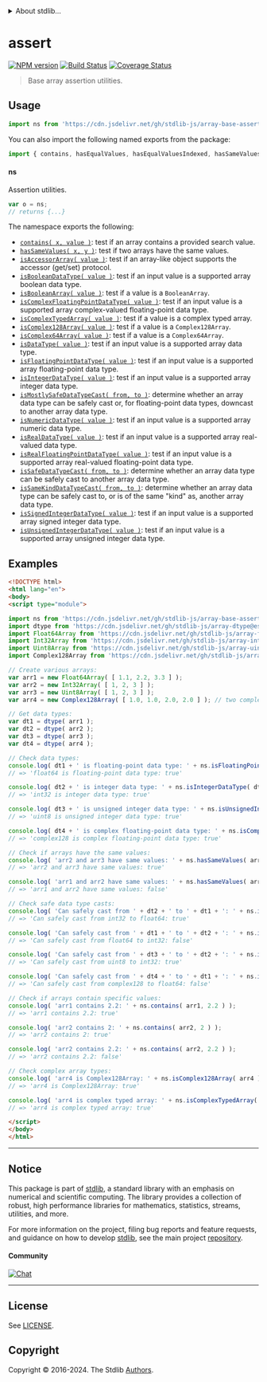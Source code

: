 <!--

@license Apache-2.0

Copyright (c) 2022 The Stdlib Authors.

Licensed under the Apache License, Version 2.0 (the "License");
you may not use this file except in compliance with the License.
You may obtain a copy of the License at

   http://www.apache.org/licenses/LICENSE-2.0

Unless required by applicable law or agreed to in writing, software
distributed under the License is distributed on an "AS IS" BASIS,
WITHOUT WARRANTIES OR CONDITIONS OF ANY KIND, either express or implied.
See the License for the specific language governing permissions and
limitations under the License.

-->


<details>
  <summary>
    About stdlib...
  </summary>
  <p>We believe in a future in which the web is a preferred environment for numerical computation. To help realize this future, we've built stdlib. stdlib is a standard library, with an emphasis on numerical and scientific computation, written in JavaScript (and C) for execution in browsers and in Node.js.</p>
  <p>The library is fully decomposable, being architected in such a way that you can swap out and mix and match APIs and functionality to cater to your exact preferences and use cases.</p>
  <p>When you use stdlib, you can be absolutely certain that you are using the most thorough, rigorous, well-written, studied, documented, tested, measured, and high-quality code out there.</p>
  <p>To join us in bringing numerical computing to the web, get started by checking us out on <a href="https://github.com/stdlib-js/stdlib">GitHub</a>, and please consider <a href="https://opencollective.com/stdlib">financially supporting stdlib</a>. We greatly appreciate your continued support!</p>
</details>

# assert

[![NPM version][npm-image]][npm-url] [![Build Status][test-image]][test-url] [![Coverage Status][coverage-image]][coverage-url] <!-- [![dependencies][dependencies-image]][dependencies-url] -->

> Base array assertion utilities.



<section class="usage">

## Usage

```javascript
import ns from 'https://cdn.jsdelivr.net/gh/stdlib-js/array-base-assert@esm/index.mjs';
```

You can also import the following named exports from the package:

```javascript
import { contains, hasEqualValues, hasEqualValuesIndexed, hasSameValues, isAccessorArray, isBooleanArray, isBooleanDataType, isByteOrder, isComplex128Array, isComplex64Array, isComplexFloatingPointDataType, isComplexTypedArray, isDataType, isFloatingPointDataType, isIntegerDataType, isMostlySafeDataTypeCast, isNumericDataType, isRealDataType, isRealFloatingPointDataType, isSafeDataTypeCast, isSameKindDataTypeCast, isSignedIntegerDataType, isUnsignedIntegerDataType } from 'https://cdn.jsdelivr.net/gh/stdlib-js/array-base-assert@esm/index.mjs';
```

#### ns

Assertion utilities.

```javascript
var o = ns;
// returns {...}
```

The namespace exports the following:

<!-- <toc pattern="*"> -->

<div class="namespace-toc">

-   <span class="signature">[`contains( x, value )`][@stdlib/array/base/assert/contains]</span><span class="delimiter">: </span><span class="description">test if an array contains a provided search value.</span>
-   <span class="signature">[`hasSameValues( x, y )`][@stdlib/array/base/assert/has-same-values]</span><span class="delimiter">: </span><span class="description">test if two arrays have the same values.</span>
-   <span class="signature">[`isAccessorArray( value )`][@stdlib/array/base/assert/is-accessor-array]</span><span class="delimiter">: </span><span class="description">test if an array-like object supports the accessor (get/set) protocol.</span>
-   <span class="signature">[`isBooleanDataType( value )`][@stdlib/array/base/assert/is-boolean-data-type]</span><span class="delimiter">: </span><span class="description">test if an input value is a supported array boolean data type.</span>
-   <span class="signature">[`isBooleanArray( value )`][@stdlib/array/base/assert/is-booleanarray]</span><span class="delimiter">: </span><span class="description">test if a value is a `BooleanArray`.</span>
-   <span class="signature">[`isComplexFloatingPointDataType( value )`][@stdlib/array/base/assert/is-complex-floating-point-data-type]</span><span class="delimiter">: </span><span class="description">test if an input value is a supported array complex-valued floating-point data type.</span>
-   <span class="signature">[`isComplexTypedArray( value )`][@stdlib/array/base/assert/is-complex-typed-array]</span><span class="delimiter">: </span><span class="description">test if a value is a complex typed array.</span>
-   <span class="signature">[`isComplex128Array( value )`][@stdlib/array/base/assert/is-complex128array]</span><span class="delimiter">: </span><span class="description">test if a value is a `Complex128Array`.</span>
-   <span class="signature">[`isComplex64Array( value )`][@stdlib/array/base/assert/is-complex64array]</span><span class="delimiter">: </span><span class="description">test if a value is a `Complex64Array`.</span>
-   <span class="signature">[`isDataType( value )`][@stdlib/array/base/assert/is-data-type]</span><span class="delimiter">: </span><span class="description">test if an input value is a supported array data type.</span>
-   <span class="signature">[`isFloatingPointDataType( value )`][@stdlib/array/base/assert/is-floating-point-data-type]</span><span class="delimiter">: </span><span class="description">test if an input value is a supported array floating-point data type.</span>
-   <span class="signature">[`isIntegerDataType( value )`][@stdlib/array/base/assert/is-integer-data-type]</span><span class="delimiter">: </span><span class="description">test if an input value is a supported array integer data type.</span>
-   <span class="signature">[`isMostlySafeDataTypeCast( from, to )`][@stdlib/array/base/assert/is-mostly-safe-data-type-cast]</span><span class="delimiter">: </span><span class="description">determine whether an array data type can be safely cast or, for floating-point data types, downcast to another array data type.</span>
-   <span class="signature">[`isNumericDataType( value )`][@stdlib/array/base/assert/is-numeric-data-type]</span><span class="delimiter">: </span><span class="description">test if an input value is a supported array numeric data type.</span>
-   <span class="signature">[`isRealDataType( value )`][@stdlib/array/base/assert/is-real-data-type]</span><span class="delimiter">: </span><span class="description">test if an input value is a supported array real-valued data type.</span>
-   <span class="signature">[`isRealFloatingPointDataType( value )`][@stdlib/array/base/assert/is-real-floating-point-data-type]</span><span class="delimiter">: </span><span class="description">test if an input value is a supported array real-valued floating-point data type.</span>
-   <span class="signature">[`isSafeDataTypeCast( from, to )`][@stdlib/array/base/assert/is-safe-data-type-cast]</span><span class="delimiter">: </span><span class="description">determine whether an array data type can be safely cast to another array data type.</span>
-   <span class="signature">[`isSameKindDataTypeCast( from, to )`][@stdlib/array/base/assert/is-same-kind-data-type-cast]</span><span class="delimiter">: </span><span class="description">determine whether an array data type can be safely cast to, or is of the same "kind" as, another array data type.</span>
-   <span class="signature">[`isSignedIntegerDataType( value )`][@stdlib/array/base/assert/is-signed-integer-data-type]</span><span class="delimiter">: </span><span class="description">test if an input value is a supported array signed integer data type.</span>
-   <span class="signature">[`isUnsignedIntegerDataType( value )`][@stdlib/array/base/assert/is-unsigned-integer-data-type]</span><span class="delimiter">: </span><span class="description">test if an input value is a supported array unsigned integer data type.</span>

</div>

<!-- </toc> -->

</section>

<!-- /.usage -->

<section class="examples">

## Examples

<!-- TODO: better examples -->

<!-- eslint no-undef: "error" -->

```html
<!DOCTYPE html>
<html lang="en">
<body>
<script type="module">

import ns from 'https://cdn.jsdelivr.net/gh/stdlib-js/array-base-assert@esm/index.mjs';
import dtype from 'https://cdn.jsdelivr.net/gh/stdlib-js/array-dtype@esm/index.mjs';
import Float64Array from 'https://cdn.jsdelivr.net/gh/stdlib-js/array-float64@esm/index.mjs';
import Int32Array from 'https://cdn.jsdelivr.net/gh/stdlib-js/array-int32@esm/index.mjs';
import Uint8Array from 'https://cdn.jsdelivr.net/gh/stdlib-js/array-uint8@esm/index.mjs';
import Complex128Array from 'https://cdn.jsdelivr.net/gh/stdlib-js/array-complex128@esm/index.mjs';

// Create various arrays:
var arr1 = new Float64Array( [ 1.1, 2.2, 3.3 ] );
var arr2 = new Int32Array( [ 1, 2, 3 ] );
var arr3 = new Uint8Array( [ 1, 2, 3 ] );
var arr4 = new Complex128Array( [ 1.0, 1.0, 2.0, 2.0 ] ); // two complex numbers: 1+1i, 2+2i

// Get data types:
var dt1 = dtype( arr1 );
var dt2 = dtype( arr2 );
var dt3 = dtype( arr3 );
var dt4 = dtype( arr4 );

// Check data types:
console.log( dt1 + ' is floating-point data type: ' + ns.isFloatingPointDataType( dt1 ) );
// => 'float64 is floating-point data type: true'

console.log( dt2 + ' is integer data type: ' + ns.isIntegerDataType( dt2 ) );
// => 'int32 is integer data type: true'

console.log( dt3 + ' is unsigned integer data type: ' + ns.isUnsignedIntegerDataType( dt3 ) );
// => 'uint8 is unsigned integer data type: true'

console.log( dt4 + ' is complex floating-point data type: ' + ns.isComplexFloatingPointDataType( dt4 ) );
// => 'complex128 is complex floating-point data type: true'

// Check if arrays have the same values:
console.log( 'arr2 and arr3 have same values: ' + ns.hasSameValues( arr2, arr3 ) );
// => 'arr2 and arr3 have same values: true'

console.log( 'arr1 and arr2 have same values: ' + ns.hasSameValues( arr1, arr2 ) );
// => 'arr1 and arr2 have same values: false'

// Check safe data type casts:
console.log( 'Can safely cast from ' + dt2 + ' to ' + dt1 + ': ' + ns.isSafeDataTypeCast( dt2, dt1 ) );
// => 'Can safely cast from int32 to float64: true'

console.log( 'Can safely cast from ' + dt1 + ' to ' + dt2 + ': ' + ns.isSafeDataTypeCast( dt1, dt2 ) );
// => 'Can safely cast from float64 to int32: false'

console.log( 'Can safely cast from ' + dt3 + ' to ' + dt2 + ': ' + ns.isSafeDataTypeCast( dt3, dt2 ) );
// => 'Can safely cast from uint8 to int32: true'

console.log( 'Can safely cast from ' + dt4 + ' to ' + dt1 + ': ' + ns.isSafeDataTypeCast( dt4, dt1 ) );
// => 'Can safely cast from complex128 to float64: false'

// Check if arrays contain specific values:
console.log( 'arr1 contains 2.2: ' + ns.contains( arr1, 2.2 ) );
// => 'arr1 contains 2.2: true'

console.log( 'arr2 contains 2: ' + ns.contains( arr2, 2 ) );
// => 'arr2 contains 2: true'

console.log( 'arr2 contains 2.2: ' + ns.contains( arr2, 2.2 ) );
// => 'arr2 contains 2.2: false'

// Check complex array types:
console.log( 'arr4 is Complex128Array: ' + ns.isComplex128Array( arr4 ) );
// => 'arr4 is Complex128Array: true'

console.log( 'arr4 is complex typed array: ' + ns.isComplexTypedArray( arr4 ) );
// => 'arr4 is complex typed array: true'

</script>
</body>
</html>
```

</section>

<!-- /.examples -->

<!-- Section for related `stdlib` packages. Do not manually edit this section, as it is automatically populated. -->

<section class="related">

</section>

<!-- /.related -->

<!-- Section for all links. Make sure to keep an empty line after the `section` element and another before the `/section` close. -->


<section class="main-repo" >

* * *

## Notice

This package is part of [stdlib][stdlib], a standard library with an emphasis on numerical and scientific computing. The library provides a collection of robust, high performance libraries for mathematics, statistics, streams, utilities, and more.

For more information on the project, filing bug reports and feature requests, and guidance on how to develop [stdlib][stdlib], see the main project [repository][stdlib].

#### Community

[![Chat][chat-image]][chat-url]

---

## License

See [LICENSE][stdlib-license].


## Copyright

Copyright &copy; 2016-2024. The Stdlib [Authors][stdlib-authors].

</section>

<!-- /.stdlib -->

<!-- Section for all links. Make sure to keep an empty line after the `section` element and another before the `/section` close. -->

<section class="links">

[npm-image]: http://img.shields.io/npm/v/@stdlib/array-base-assert.svg
[npm-url]: https://npmjs.org/package/@stdlib/array-base-assert

[test-image]: https://github.com/stdlib-js/array-base-assert/actions/workflows/test.yml/badge.svg?branch=main
[test-url]: https://github.com/stdlib-js/array-base-assert/actions/workflows/test.yml?query=branch:main

[coverage-image]: https://img.shields.io/codecov/c/github/stdlib-js/array-base-assert/main.svg
[coverage-url]: https://codecov.io/github/stdlib-js/array-base-assert?branch=main

<!--

[dependencies-image]: https://img.shields.io/david/stdlib-js/array-base-assert.svg
[dependencies-url]: https://david-dm.org/stdlib-js/array-base-assert/main

-->

[chat-image]: https://img.shields.io/gitter/room/stdlib-js/stdlib.svg
[chat-url]: https://app.gitter.im/#/room/#stdlib-js_stdlib:gitter.im

[stdlib]: https://github.com/stdlib-js/stdlib

[stdlib-authors]: https://github.com/stdlib-js/stdlib/graphs/contributors

[umd]: https://github.com/umdjs/umd
[es-module]: https://developer.mozilla.org/en-US/docs/Web/JavaScript/Guide/Modules

[deno-url]: https://github.com/stdlib-js/array-base-assert/tree/deno
[deno-readme]: https://github.com/stdlib-js/array-base-assert/blob/deno/README.md
[umd-url]: https://github.com/stdlib-js/array-base-assert/tree/umd
[umd-readme]: https://github.com/stdlib-js/array-base-assert/blob/umd/README.md
[esm-url]: https://github.com/stdlib-js/array-base-assert/tree/esm
[esm-readme]: https://github.com/stdlib-js/array-base-assert/blob/esm/README.md
[branches-url]: https://github.com/stdlib-js/array-base-assert/blob/main/branches.md

[stdlib-license]: https://raw.githubusercontent.com/stdlib-js/array-base-assert/main/LICENSE

<!-- <toc-links> -->

[@stdlib/array/base/assert/contains]: https://github.com/stdlib-js/array-base-assert-contains/tree/esm

[@stdlib/array/base/assert/has-same-values]: https://github.com/stdlib-js/array-base-assert-has-same-values/tree/esm

[@stdlib/array/base/assert/is-accessor-array]: https://github.com/stdlib-js/array-base-assert-is-accessor-array/tree/esm

[@stdlib/array/base/assert/is-boolean-data-type]: https://github.com/stdlib-js/array-base-assert-is-boolean-data-type/tree/esm

[@stdlib/array/base/assert/is-booleanarray]: https://github.com/stdlib-js/array-base-assert-is-booleanarray/tree/esm

[@stdlib/array/base/assert/is-complex-floating-point-data-type]: https://github.com/stdlib-js/array-base-assert-is-complex-floating-point-data-type/tree/esm

[@stdlib/array/base/assert/is-complex-typed-array]: https://github.com/stdlib-js/array-base-assert-is-complex-typed-array/tree/esm

[@stdlib/array/base/assert/is-complex128array]: https://github.com/stdlib-js/array-base-assert-is-complex128array/tree/esm

[@stdlib/array/base/assert/is-complex64array]: https://github.com/stdlib-js/array-base-assert-is-complex64array/tree/esm

[@stdlib/array/base/assert/is-data-type]: https://github.com/stdlib-js/array-base-assert-is-data-type/tree/esm

[@stdlib/array/base/assert/is-floating-point-data-type]: https://github.com/stdlib-js/array-base-assert-is-floating-point-data-type/tree/esm

[@stdlib/array/base/assert/is-integer-data-type]: https://github.com/stdlib-js/array-base-assert-is-integer-data-type/tree/esm

[@stdlib/array/base/assert/is-mostly-safe-data-type-cast]: https://github.com/stdlib-js/array-base-assert-is-mostly-safe-data-type-cast/tree/esm

[@stdlib/array/base/assert/is-numeric-data-type]: https://github.com/stdlib-js/array-base-assert-is-numeric-data-type/tree/esm

[@stdlib/array/base/assert/is-real-data-type]: https://github.com/stdlib-js/array-base-assert-is-real-data-type/tree/esm

[@stdlib/array/base/assert/is-real-floating-point-data-type]: https://github.com/stdlib-js/array-base-assert-is-real-floating-point-data-type/tree/esm

[@stdlib/array/base/assert/is-safe-data-type-cast]: https://github.com/stdlib-js/array-base-assert-is-safe-data-type-cast/tree/esm

[@stdlib/array/base/assert/is-same-kind-data-type-cast]: https://github.com/stdlib-js/array-base-assert-is-same-kind-data-type-cast/tree/esm

[@stdlib/array/base/assert/is-signed-integer-data-type]: https://github.com/stdlib-js/array-base-assert-is-signed-integer-data-type/tree/esm

[@stdlib/array/base/assert/is-unsigned-integer-data-type]: https://github.com/stdlib-js/array-base-assert-is-unsigned-integer-data-type/tree/esm

<!-- </toc-links> -->

</section>

<!-- /.links -->
